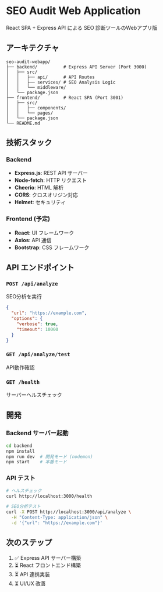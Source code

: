 # SEO Audit Web Application

React SPA + Express API による SEO 診断ツールのWebアプリ版

## アーキテクチャ

```
seo-audit-webapp/
├── backend/          # Express API Server (Port 3000)
│   ├── src/
│   │   ├── api/      # API Routes
│   │   ├── services/ # SEO Analysis Logic
│   │   └── middleware/
│   └── package.json
├── frontend/         # React SPA (Port 3001)
│   ├── src/
│   │   ├── components/
│   │   └── pages/
│   └── package.json
└── README.md
```

## 技術スタック

### Backend
- **Express.js**: REST API サーバー
- **Node-fetch**: HTTP リクエスト
- **Cheerio**: HTML 解析
- **CORS**: クロスオリジン対応
- **Helmet**: セキュリティ

### Frontend (予定)
- **React**: UI フレームワーク
- **Axios**: API 通信
- **Bootstrap**: CSS フレームワーク

## API エンドポイント

### `POST /api/analyze`
SEO分析を実行

```json
{
  "url": "https://example.com",
  "options": {
    "verbose": true,
    "timeout": 10000
  }
}
```

### `GET /api/analyze/test`
API動作確認

### `GET /health`
サーバーヘルスチェック

## 開発

### Backend サーバー起動
```bash
cd backend
npm install
npm run dev  # 開発モード (nodemon)
npm start    # 本番モード
```

### API テスト
```bash
# ヘルスチェック
curl http://localhost:3000/health

# SEO分析テスト
curl -X POST http://localhost:3000/api/analyze \
  -H "Content-Type: application/json" \
  -d '{"url": "https://example.com"}'
```

## 次のステップ

1. ✅ Express API サーバー構築
2. ⏳ React フロントエンド構築
3. ⏳ API 連携実装
4. ⏳ UI/UX 改善